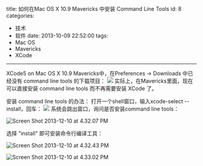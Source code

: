 title: 如何在Mac OS X 10.9 Mavericks 中安装 Command Line Tools
id: 8
categories:
  - 技术
  - 软件
date: 2013-10-09 22:52:00
tags:
  - Mac OS
  - Mavericks
  - XCode
---

XCode5 on Mac OS X 10.9 Mavericks中，在Preferences -&gt; Downloads 中已经没有 command line tools 的下载项目：
![](/comm-res/images/XCode-cmdtools1.png)
实际上，在Mavericks里面，现在可以直接安装 command line tools 而不再需要安装 XCode 了。

安装 command line tools 的办法：
打开一个shell窗口，输入xcode-select --install，回车：
![](/comm-res/images/XCode-cmdtools2.png)
系统会跳出窗口，询问是否安装command line tools：

![Screen Shot 2013-12-10 at 4.32.07 PM](/comm-res/images/XCode-cmdtools3.png)

选择 "install" 即可安装命令行编译工具：

![Screen Shot 2013-12-10 at 4.32.43 PM](/comm-res/images/XCode-cmdtools4.png)

![Screen Shot 2013-12-10 at 4.33.02 PM](/comm-res/images/XCode-cmdtools5.png)
